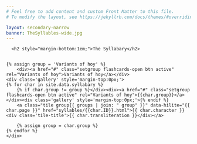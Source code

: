 ```yaml
---
# Feel free to add content and custom Front Matter to this file.
# To modify the layout, see https://jekyllrb.com/docs/themes/#overriding-theme-defaults

layout: secondary-narrow
banner: TheSyllables-wide.jpg
---
```

<div class='row'>

  <div class='col-sm-12'>

      <h2 style="margin-bottom:1em;">The Syllabary</h2>
	      

	{% assign group = 'Variants of hoy' %}
        <div><a href="#" class="setgroup flashcards-open btn active" rel="Variants of hoy">Variants of hoy</a></div>
	<div class='gallery' style='margin-top:0px;'>
	{% for char in site.data.syllabary %}
	    {% if char.group != group %}</div><div><a href="#" class="setgroup flashcards-open btn active" rel="Variants of hoy">{{char.group}}</a></div><div class='gallery' style='margin-top:0px;'>{% endif %}
	    <a class="tile group{{ groups | join: " group" }}" data-hilite="{{ char.page }}" href="syllables/{{char.ID}}.html">{{ char.character }}<div class='tile-title'>{{ char.transliteration }}</div></a>
	    
	    {% assign group = char.group %}
	{% endfor %}
	</div>


  </div> <!-- /.col -->



</div>

<script>


jQuery(document).ready(function(){
  
  
	
  jQuery(".flashcards-open").click(function(e){
    var rel = jQuery(this).attr('rel');
    console.log(rel);
    current_set = rel;
    showNext();
    jQuery('#flashcards').show();
    e.preventDefault();
  }); 
  
  jQuery(".flashcards-close").click(function(e){
    jQuery('#flashcards').hide();
    e.preventDefault();
  });	
  	showNext();

});
</script>
    







